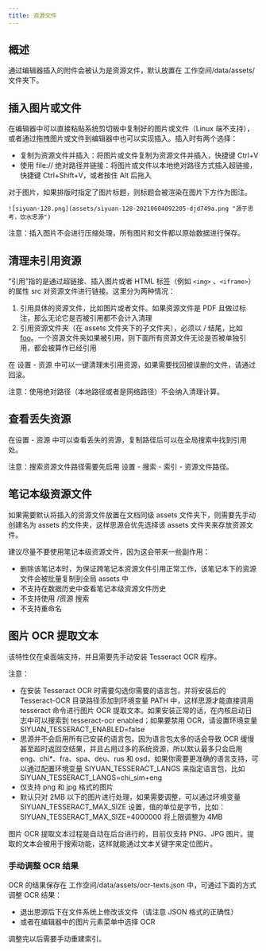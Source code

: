 ```yaml
---
title: 资源文件
---
```

## 概述

通过编辑器插入的附件会被认为是资源文件，默认放置在 工作空间/data/assets/ 文件夹下。

## 插入图片或文件

在编辑器中可以直接粘贴系统剪切板中复制好的图片或文件（Linux 端不支持），或者通过拖拽图片或文件到编辑器中也可以实现插入。插入时有两个选择：

* 复制为资源文件并插入：将图片或文件复制为资源文件并插入，快捷键 Ctrl+V
* 使用 file:// 绝对路径并链接：将图片或文件以本地绝对路径方式插入超链接，快捷键 Ctrl+Shift+V，或者按住 Alt 后拖入

对于图片，如果排版时指定了图片标题，则标题会被渲染在图片下方作为图注。

`![siyuan-128.png](assets/siyuan-128-20210604092205-djd749a.png "源于思考，饮水思源")`

注意：插入图片不会进行压缩处理，所有图片和文件都以原始数据进行保存。

## 清理未引用资源

“引用”指的是通过超链接、插入图片或者 HTML 标签（例如 `<img>` 、`<iframe>`）的属性 src 对资源文件进行链接。这里分为两种情况：

1. 引用具体的资源文件，比如图片或者文件。如果资源文件是 PDF 且做过标注，那么无论它是否被引用都不会计入清理
2. 引用资源文件夹（在 assets 文件夹下的子文件夹），必须以 / 结尾，比如 [foo](assets/bar/)。一个资源文件夹如果被引用，则下面所有资源文件无论是否被单独引用，都会被算作已经引用

在 设置 - 资源 中可以一键清理未引用资源，如果需要找回被误删的文件，请通过回滚。

注意：使用绝对路径（本地路径或者是网络路径）不会纳入清理计算。

## 查看丢失资源

在设置 - 资源 中可以查看丢失的资源，复制路径后可以在全局搜索中找到引用处。

注意：搜索资源文件路径需要先启用 设置 - 搜索 - 索引 - 资源文件路径。

## 笔记本级资源文件

如果需要默认将插入的资源文件放置在文档同级 assets 文件夹下，则需要先手动创建名为 assets 的文件夹，这样思源会优先选择该 assets 文件夹来存放资源文件。

建议尽量不要使用笔记本级资源文件，因为这会带来一些副作用：

* 删除该笔记本时，为保证跨笔记本资源文件引用正常工作，该笔记本下的资源文件会被批量复制到全局 assets 中
* 不支持在数据历史中查看笔记本级资源文件历史
* 不支持使用 /资源 搜索
* 不支持重命名

## 图片 OCR 提取文本

该特性仅在桌面端支持，并且需要先手动安装 Tesseract OCR 程序。

注意：

* 在安装 Tesseract OCR 时需要勾选你需要的语言包，并将安装后的 Tesseract-OCR 目录路径添加到环境变量 PATH 中，这样思源才能直接调用 tesseract 命令进行图片 OCR 提取文本。如果安装正常的话，在内核启动日志中可以搜索到 tesseract-ocr enabled；如果要禁用 OCR，请设置环境变量 SIYUAN_TESSERACT_ENABLED=false
* 思源并不会启用所有已安装的语言包，因为语言包太多的话会导致 OCR 缓慢甚至超时返回空结果，并且占用过多的系统资源，所以默认最多只会启用 eng、chi*、fra、spa、deu、rus 和 osd，如果你需要更准确的语言支持，可以通过配置环境变量 SIYUAN_TESSERACT_LANGS 来指定语言包，比如 SIYUAN_TESSERACT_LANGS=chi_sim+eng
* 仅支持 png 和 jpg 格式的图片
* 默认只对 2MB 以下的图片进行处理，如果需要调整，可以通过环境变量 SIYUAN_TESSERACT_MAX_SIZE 设置，值的单位是字节，比如：SIYUAN_TESSERACT_MAX_SIZE=4000000 将上限调整为 4MB

图片 OCR 提取文本过程是自动在后台进行的，目前仅支持 PNG、JPG 图片。提取的文本会被用于搜索功能，这样就能通过文本关键字来定位图片。

### 手动调整 OCR 结果

OCR 的结果保存在 工作空间/data/assets/ocr-texts.json 中，可通过下面的方式调整 OCR 结果：

* 退出思源后下在文件系统上修改该文件（请注意 JSON 格式的正确性）
* 或者在编辑器中的图片元素菜单中选择 OCR

调整完以后需要手动重建索引。
